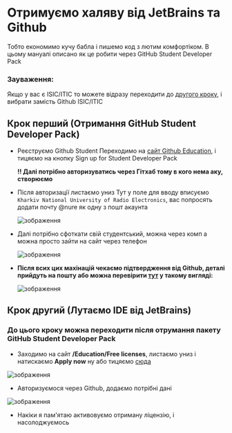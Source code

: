# Отримуємо халяву від JetBrains та Github

Тобто економимо кучу бабла і пишемо код з лютим комфортіком. В цьому мануалі описано як це робити через GitHub Student Developer Pack
### Зауваження:
Якщо у вас є ISIC/ITIC то можете відразу переходити до [другого кроку](https://github.com/Twenty013/for-PZPI-24-5?tab=readme-ov-file#%D0%BA%D1%80%D0%BE%D0%BA-%D0%B4%D1%80%D1%83%D0%B3%D0%B8%D0%B9-%D0%BB%D1%83%D1%82%D0%B0%D1%94%D0%BC%D0%BE-ide-%D0%B2%D1%96%D0%B4-jetbrains), і вибрати замість Github ISIC/ITIC


## Крок перший (Отримання GitHub Student Developer Pack)
- Реєструємо Github Student
  Переходимо на [сайт Github Education](https://education.github.com/pack), і тицяємо на кнопку Sign up for Student Developer Pack
  
  **!! Далі потрібно авторизуватись через Гітхаб тому в кого нема аку, створюємо**
- Після авторизації листаємо униз
  Тут у поле для вводу вписуємо `Kharkiv National University of Radio Electronics`, вас попросять додати почту @nure як одну з пошт акаунта
  
  ![зображення](https://github.com/user-attachments/assets/67c483c7-cb27-46c8-882f-87f1fc4daf58)

- Далі потрібно сфоткати свій студентський, можна через комп а можна просто зайти на сайт через телефон

  ![зображення](https://github.com/user-attachments/assets/ed9d77f1-d8b1-4439-ae62-714c49a78534)

- **Після всих цих махінацій чекаємо підтвердження від Github, деталі прийдуть на пошту або можна перевірити [тут](https://education.github.com/discount_requests/application) у такому вигляді:** 

  ![зображення](https://github.com/user-attachments/assets/178e2743-c485-434a-bcbe-21c7b5c9af7c)

## Крок другий (Лутаємо IDE від JetBrains)
### До цього кроку можна переходити після отрумання пакету GitHub Student Developer Pack
  - Заходимо на сайт **/Education/Free licenses**, листаємо униз і натискаємо **Apply now** ну або тицяємо [сюда](https://www.jetbrains.com/shop/eform/students)

  ![зображення](https://github.com/user-attachments/assets/a86ec1c2-8e2b-49ad-821e-83eba550bc81)

 - Авторизуємося через Github, додаємо потрібні дані

  ![зображення](https://github.com/user-attachments/assets/dc154cb9-f5f6-4bab-87bf-99c2835cf741)

- Накіки я пам'ятаю активовуємо отриману ліцензію, і насолоджуємось





